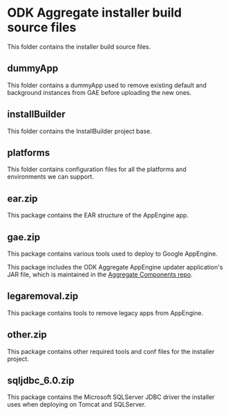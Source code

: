 # ODK Aggregate installer build source files

This folder contains the installer build source files.

## dummyApp

This folder contains a dummyApp used to remove existing default and background instances from GAE before uploading the new ones.

## installBuilder

This folder contains the InstallBuilder project base.

## platforms

This folder contains configuration files for all the platforms and environments we can support.

## ear.zip

This package contains the EAR structure of the AppEngine app.

## gae.zip

This package contains various tools used to deploy to Google AppEngine.

This package includes the ODK Aggregate AppEngine updater application's JAR file, which is maintained in the [Aggregate Components repo](https://github.com/opendatakit/aggregate-components).

## legaremoval.zip

This package contains tools to remove legacy apps from AppEngine.

## other.zip

This package contains other required tools and conf files for the installer project.

## sqljdbc_6.0.zip

This package contains the Microsoft SQLServer JDBC driver the installer uses when deploying on Tomcat and SQLServer. 